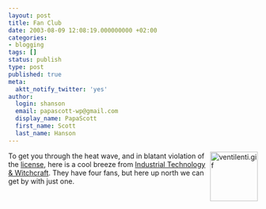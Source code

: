 ```yaml
---
layout: post
title: Fan Club
date: 2003-08-09 12:08:19.000000000 +02:00
categories:
- blogging
tags: []
status: publish
type: post
published: true
meta:
  aktt_notify_twitter: 'yes'
author:
  login: shanson
  email: papascott-wp@gmail.com
  display_name: PapaScott
  first_name: Scott
  last_name: Hanson
---
```

<p><a title="Industrial Technology &amp; Witchcraft - das Weblog von TextLab" href="http://www.industrial-technology-and-witchcraft.de/index.php?id=0"><img alt="ventilenti.gif" src="http://www.papascott.de/wordpress/wp-content/uploads/2003/08/ventilenti.gif" width="96" height="100" border="0" align="right" /></a>To get you through the heat wave, and in blatant violation of the <a href="http://www.industrial-technology-and-witchcraft.de/index.php?id=P2967">license</a>, here is a cool breeze from <a title="Industrial Technology &amp; Witchcraft - das Weblog von TextLab" href="http://www.industrial-technology-and-witchcraft.de/">Industrial Technology &amp; Witchcraft</a>. They have four fans, but here up north we can get by with just one.</p>

